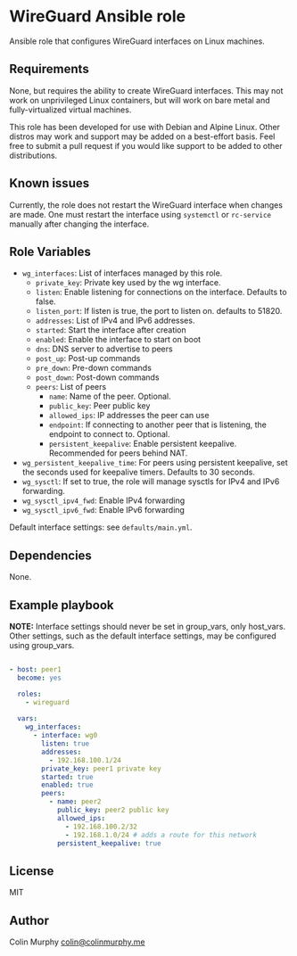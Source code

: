 # WireGuard Ansible role

Ansible role that configures WireGuard interfaces on Linux machines.

## Requirements

None, but requires the ability to create WireGuard interfaces. This may not work on unprivileged Linux containers, but will work on bare metal and fully-virtualized virtual machines.

This role has been developed for use with Debian and Alpine Linux. Other distros may work and support may be added on a best-effort basis. Feel free to submit a pull request if you would like support to be added to other distributions.

## Known issues

Currently, the role does not restart the WireGuard interface when changes are made. One must restart the interface using `systemctl` or `rc-service` manually after changing the interface.

## Role Variables

* `wg_interfaces`: List of interfaces managed by this role.
  * `private_key`: Private key used by the wg interface.
  * `listen`: Enable listening for connections on the interface. Defaults to false.
  * `listen_port`: If listen is true, the port to listen on. defaults to 51820.
  * `addresses`: List of IPv4 and IPv6 addresses.
  * `started`: Start the interface after creation
  * `enabled`: Enable the interface to start on boot
  * `dns`: DNS server to advertise to peers
  * `post_up`: Post-up commands
  * `pre_down`: Pre-down commands
  * `post_down`: Post-down commands
  * `peers`: List of peers
    * `name`: Name of the peer. Optional.
    * `public_key`: Peer public key
    * `allowed_ips`: IP addresses the peer can use
    * `endpoint`: If connecting to another peer that is listening, the endpoint to connect to. Optional.
    * `persistent_keepalive`: Enable persistent keepalive. Recommended for peers behind NAT.
* `wg_persistent_keepalive_time`: For peers using persistent keepalive, set the seconds used for keepalive timers. Defaults to 30 seconds. 
* `wg_sysctl`: If set to true, the role will manage sysctls for IPv4 and IPv6 forwarding.
* `wg_sysctl_ipv4_fwd`: Enable IPv4 forwarding
* `wg_sysctl_ipv6_fwd`: Enable IPv6 forwarding

Default interface settings: see `defaults/main.yml`.

## Dependencies

None.

## Example playbook

**NOTE:** Interface settings should never be set in group_vars, only host_vars. Other settings, such as the default interface settings, may be configured using group_vars.

```yaml

- host: peer1
  become: yes

  roles:
    - wireguard
  
  vars:
    wg_interfaces:
      - interface: wg0
        listen: true
        addresses:
          - 192.168.100.1/24
        private_key: peer1 private key
        started: true
        enabled: true
        peers:
          - name: peer2
            public_key: peer2 public key
            allowed_ips:
              - 192.168.100.2/32
              - 192.168.1.0/24 # adds a route for this network
            persistent_keepalive: true
```

## License 

MIT

## Author

Colin Murphy <colin@colinmurphy.me>
